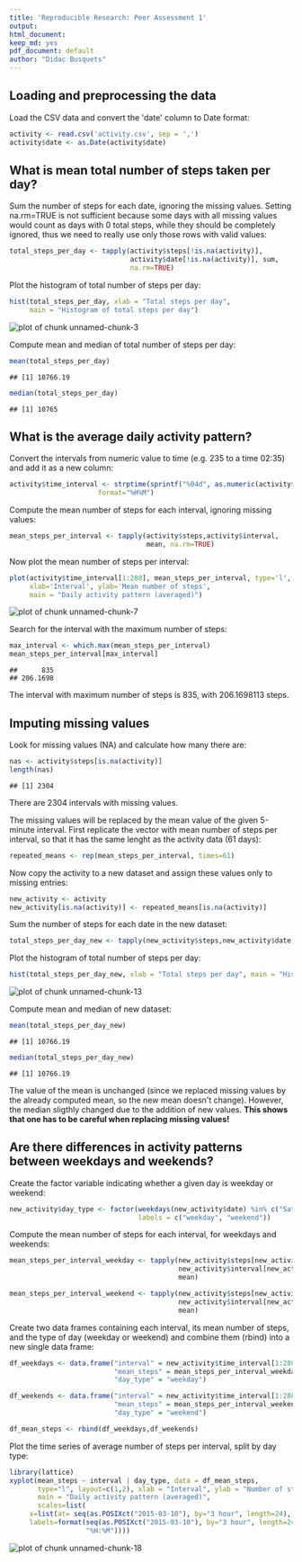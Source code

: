 ```yaml
---
title: 'Reproducible Research: Peer Assessment 1'
output:
html_document:
keep_md: yes
pdf_document: default
author: "Didac Busquets"
---
```



## Loading and preprocessing the data

Load the CSV data and convert the 'date' column to Date format:


```r
activity <- read.csv('activity.csv', sep = ',')
activity$date <- as.Date(activity$date)
```

## What is mean total number of steps taken per day?

Sum the number of steps for each date, ignoring the missing values. Setting na.rm=TRUE is not sufficient because some days with all missing values would count as days with 0 total steps, while they should be completely ignored, thus we need to really use only those rows with valid values:


```r
total_steps_per_day <- tapply(activity$steps[!is.na(activity)],
                              activity$date[!is.na(activity)], sum, 
                              na.rm=TRUE)
```

Plot the histogram of total number of steps per day:

```r
hist(total_steps_per_day, xlab = "Total steps per day", 
     main = "Histogram of total steps per day")
```

![plot of chunk unnamed-chunk-3](figure/unnamed-chunk-3-1.png) 

Compute mean and median of total number of steps per day:


```r
mean(total_steps_per_day)
```

```
## [1] 10766.19
```

```r
median(total_steps_per_day)
```

```
## [1] 10765
```

## What is the average daily activity pattern?

Convert the intervals from numeric value to time (e.g. 235 to a time 02:35) and add it as a new column:


```r
activity$time_interval <- strptime(sprintf("%04d", as.numeric(activity$interval)), 
                      format="%H%M")
```

Compute the mean number of steps for each interval, ignoring missing values:


```r
mean_steps_per_interval <- tapply(activity$steps,activity$interval, 
                                  mean, na.rm=TRUE)
```

Now plot the mean number of steps per interval:


```r
plot(activity$time_interval[1:288], mean_steps_per_interval, type='l', 
     xlab='Interval', ylab='Mean number of steps', 
     main = "Daily activity pattern (averaged)")
```

![plot of chunk unnamed-chunk-7](figure/unnamed-chunk-7-1.png) 

Search for the interval with the maximum number of steps:


```r
max_interval <- which.max(mean_steps_per_interval)
mean_steps_per_interval[max_interval]
```

```
##      835 
## 206.1698
```

The interval with maximum number of steps is 835, with 206.1698113 steps.


## Imputing missing values

Look for missing values (NA) and calculate how many there are:


```r
nas <- activity$steps[is.na(activity)]
length(nas)
```

```
## [1] 2304
```

There are 2304 intervals with missing values.

The missing values will be replaced by the mean value of the given 5-minute interval. First replicate the vector with mean number of steps per interval, so that it has the same lenght as the activity data (61 days):


```r
repeated_means <- rep(mean_steps_per_interval, times=61)
```

Now copy the activity to a new dataset and assign these values only to missing entries:


```r
new_activity <- activity
new_activity[is.na(activity)] <- repeated_means[is.na(activity)]
```

Sum the number of steps for each date in the new dataset:


```r
total_steps_per_day_new <- tapply(new_activity$steps,new_activity$date, sum)
```

Plot the histogram of total number of steps per day:

```r
hist(total_steps_per_day_new, xlab = "Total steps per day", main = "Histogram of total steps per day")
```

![plot of chunk unnamed-chunk-13](figure/unnamed-chunk-13-1.png) 

Compute mean and median of new dataset:


```r
mean(total_steps_per_day_new)
```

```
## [1] 10766.19
```

```r
median(total_steps_per_day_new)
```

```
## [1] 10766.19
```

The value of the mean is unchanged (since we replaced missing values by the already computed mean, so the new mean doesn't change). However, the median sligthly changed due to the addition of new values. **This shows that one has to be careful when replacing missing values!** 

## Are there differences in activity patterns between weekdays and weekends?

Create the factor variable indicating whether a given day is weekday or weekend:


```r
new_activity$day_type <- factor(weekdays(new_activity$date) %in% c("Saturday","Sunday"),
                                labels = c("weekday", "weekend"))
```

Compute the mean number of steps for each interval, for weekdays and weekends:


```r
mean_steps_per_interval_weekday <- tapply(new_activity$steps[new_activity$day_type=='weekday'],
                                          new_activity$interval[new_activity$day_type=='weekday'],
                                          mean)

mean_steps_per_interval_weekend <- tapply(new_activity$steps[new_activity$day_type=='weekend'],
                                          new_activity$interval[new_activity$day_type=='weekend'], 
                                          mean)
```

Create two data frames containing each interval, its mean number of steps, and the type of day (weekday or weekend) and combine them (rbind) into a new single data frame:


```r
df_weekdays <- data.frame("interval" = new_activity$time_interval[1:288], 
                          "mean_steps" = mean_steps_per_interval_weekday, 
                          "day_type" = "weekday")

df_weekends <- data.frame("interval" = new_activity$time_interval[1:288],
                          "mean_steps" = mean_steps_per_interval_weekend, 
                          "day_type" = "weekend")

df_mean_steps <- rbind(df_weekdays,df_weekends)
```

Plot the time series of average number of steps per interval, split by day type:


```r
library(lattice)
xyplot(mean_steps ~ interval | day_type, data = df_mean_steps, 
       type="l", layout=c(1,2), xlab = "Interval", ylab = "Number of steps",
       main = "Daily activity pattern (averaged)",
       scales=list(
     x=list(at= seq(as.POSIXct("2015-03-10"), by="3 hour", length=24), 
     labels=format(seq(as.POSIXct("2015-03-10"), by="3 hour", length=24),
                   "%H:%M"))))
```

![plot of chunk unnamed-chunk-18](figure/unnamed-chunk-18-1.png) 
